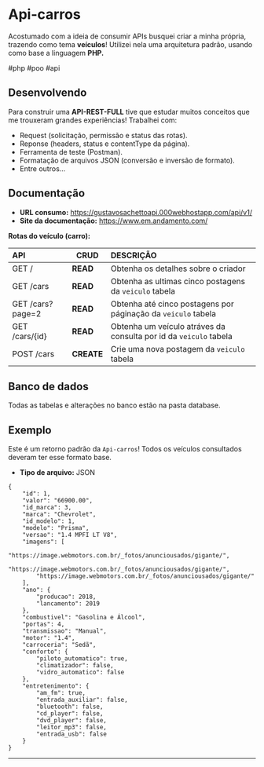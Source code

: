 # Api-carros
Acostumado com a ideia de consumir APIs busquei criar a minha própria, trazendo como tema __veículos__! Utilizei nela uma arquitetura padrão, usando como base a linguagem __PHP.__

#php #poo #api

## Desenvolvendo
Para construir uma __API-REST-FULL__ tive que estudar muitos conceitos que me trouxeram grandes experiências! Trabalhei com: 

* Request (solicitação, permissão e status das rotas).
* Reponse (headers, status e contentType da página).
* Ferramenta de teste (Postman).
* Formatação de arquivos JSON (conversão e inversão de formato).
* Entre outros...

## Documentação
* __URL consumo:__ https://gustavosachettoapi.000webhostapp.com/api/v1/
* __Site da documentação:__ https://www.em.andamento.com/

__Rotas do veículo (carro):__

| API                | CRUD           | DESCRIÇÃO                                                                   |
| :----------        | -------------- | :-------------------------------------------------------------------------- |
| GET /              | __READ__       | Obtenha os detalhes sobre o criador                                         |
| GET /cars          | __READ__       | Obtenha as ultimas cinco postagens da `veiculo` tabela                      |
| GET /cars?page=2   | __READ__       | Obtenha até cinco postagens por páginação da `veiculo` tabela               |
| GET /cars/{id}     | __READ__       | Obtenha um veículo atráves da consulta por id da `veiculo` tabela           |
| POST /cars         | __CREATE__     | Crie uma nova postagem da `veiculo` tabela                                  |

## Banco de dados
Todas as tabelas e alterações no banco estão na pasta database.

## Exemplo
Este é um retorno padrão da `Api-carros`! Todos os veículos consultados deveram ter esse formato base.
* __Tipo de arquivo:__ JSON

```
{
	"id": 1,
	"valor": "66900.00",
	"id_marca": 3,
	"marca": "Chevrolet",
	"id_modelo": 1,
	"modelo": "Prisma",
	"versao": "1.4 MPFI LT V8",
	"imagens": [
		"https://image.webmotors.com.br/_fotos/anunciousados/gigante/",
		"https://image.webmotors.com.br/_fotos/anunciousados/gigante/",
		"https://image.webmotors.com.br/_fotos/anunciousados/gigante/"
	],
	"ano": {
		"producao": 2018,
		"lancamento": 2019
	},
	"combustivel": "Gasolina e Álcool",
	"portas": 4,
	"transmissao": "Manual",
	"motor": "1.4",
	"carroceria": "Sedã",
	"conforto": {
		"piloto_automatico": true,
		"climatizador": false,
		"vidro_automatico": false
	},
	"entretenimento": {
		"am_fm": true,
		"entrada_auxiliar": false,
		"bluetooth": false,
		"cd_player": false,
		"dvd_player": false,
		"leitor_mp3": false,
		"entrada_usb": false
	}
}
```

********************************
